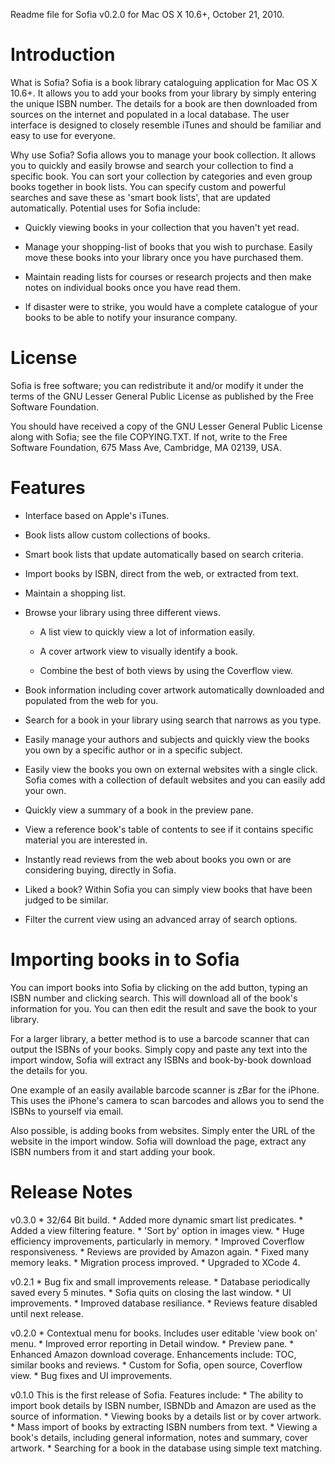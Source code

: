 Readme file for Sofia v0.2.0 for Mac OS X 10.6+, October 21, 2010.

Introduction
============

What is Sofia? Sofia is a book library cataloguing application for
Mac OS X 10.6+. It allows you to add your books from your library
by simply entering the unique ISBN number. The details for a book
are then downloaded from sources on the internet and populated in
a local database. The user interface is designed to closely
resemble iTunes and should be familiar and easy to use for
everyone.

Why use Sofia? Sofia allows you to manage your book collection. It
allows you to quickly and easily browse and search your collection
to find a specific book. You can sort your collection by
categories and even group books together in book lists. You can
specify custom and powerful searches and save these as 'smart book
lists', that are updated automatically. Potential uses for Sofia
include:

* Quickly viewing books in your collection that you haven't yet
  read.

* Manage your shopping-list of books that you wish to purchase.
  Easily move these books into your library once you have
  purchased them.

* Maintain reading lists for courses or research projects and then
  make notes on individual books once you have read them.

* If disaster were to strike, you would have a complete catalogue
  of your books to be able to notify your insurance company.


License
=======

Sofia is free software; you can redistribute it and/or modify it
under the terms of the GNU Lesser General Public License as
published by the Free Software Foundation.

You should have received a copy of the GNU Lesser General Public
License along with Sofia; see the file COPYING.TXT.  If not, write
to the Free Software Foundation, 675 Mass Ave, Cambridge, MA
02139, USA.


Features
========

* Interface based on Apple's iTunes.

* Book lists allow custom collections of books.

* Smart book lists that update automatically based on search
criteria.

* Import books by ISBN, direct from the web, or extracted from
text.

* Maintain a shopping list.

* Browse your library using three different views.

    - A list view to quickly view a lot of information easily.

    - A cover artwork view to visually identify a book.

    - Combine the best of both views by using the Coverflow view.

* Book information including cover artwork automatically
downloaded and populated from the web for you.

* Search for a book in your library using search that narrows as
you type.

* Easily manage your authors and subjects and quickly view the
books you own by a specific author or in a specific subject.

* Easily view the books you own on external websites with a single
click. Sofia comes with a collection of default websites and you
can easily add your own.

* Quickly view a summary of a book in the preview pane.

* View a reference book's table of contents to see if it contains
specific material you are interested in.

* Instantly read reviews from the web about books you own or are
considering buying, directly in Sofia.

* Liked a book? Within Sofia you can simply view books that have
been judged to be similar.

* Filter the current view using an advanced array of search options.


Importing books in to Sofia
===========================

You can import books into Sofia by clicking on the add button,
typing an ISBN number and clicking search. This will download all
of the book's information for you. You can then edit the result
and save the book to your library.

For a larger library, a better method is to use a barcode scanner
that can output the ISBNs of your books. Simply copy and paste any
text into the import window, Sofia will extract any ISBNs and
book-by-book download the details for you.

One example of an easily available barcode scanner is zBar for the
iPhone. This uses the iPhone's camera to scan barcodes and allows
you to send the ISBNs to yourself via email.

Also possible, is adding books from websites. Simply enter the URL
of the website in the import window. Sofia will download the page,
extract any ISBN numbers from it and start adding your book.


Release Notes
=============

v0.3.0      * 32/64 Bit build.
            * Added more dynamic smart list predicates.
            * Added a view filtering feature.
            * 'Sort by' option in images view.
            * Huge efficiency improvements, particularly in memory.
            * Improved Coverflow responsiveness.
            * Reviews are provided by Amazon again.
            * Fixed many memory leaks.
            * Migration process improved.
            * Upgraded to XCode 4.

v0.2.1      * Bug fix and small improvements release.
            * Database periodically saved every 5 minutes.
            * Sofia quits on closing the last window.
            * UI improvements.
            * Improved database resiliance.
            * Reviews feature disabled until next release.

v0.2.0      * Contextual menu for books. Includes user editable
              'view book on' menu.
            * Improved error reporting in Detail window.
            * Preview pane.
            * Enhanced Amazon download coverage. Enhancements
              include: TOC, similar books and reviews.
            * Custom for Sofia, open source, Coverflow view.
            * Bug fixes and UI improvements.

v0.1.0	    This is the first release of Sofia. Features include:
	    * The ability to import book details by ISBN number,
	      ISBNDb and Amazon are used as the source of
	      information.
	    * Viewing books by a details list or by cover artwork.
	    * Mass import of books by extracting ISBN numbers from
	      text.
	    * Viewing a book's details, including general
	      information, notes and summary, cover artwork.
	    * Searching for a book in the database using simple
	      text matching.
